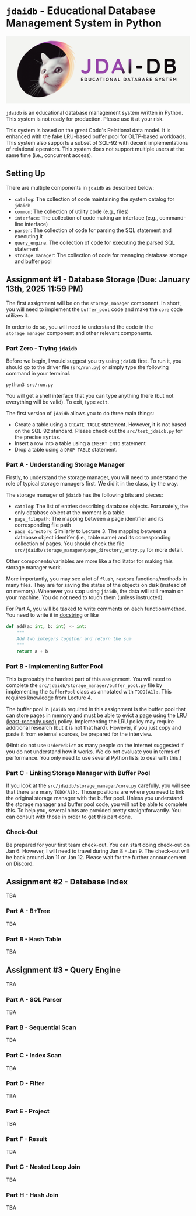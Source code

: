 # `jdaidb` - Educational Database Management System in Python

![sunbears, not your pandas alternative](thumbnail.png)

`jdaidb` is an educational database management system written in Python. This system is not ready for production. Please use it at your risk.

This system is based on the great Codd's Relational data model. It is enhanced with the fake LRU-based buffer pool for OLTP-based workloads. This system also supports a subset of SQL-92 with decent implementations of relational operators. This system does not support multiple users at the same time (i.e., concurrent access).

## Setting Up
There are multiple components in `jdaidb` as described below:
- `catalog`: The collection of code maintaining the system catalog for `jdaidb`
- `common`: The collection of utility code (e.g., files)
- `interface`: The collection of code making an interface (e.g., command-line interface)
- `parser`: The collection of code for parsing the SQL statement and executing it
- `query_engine`: The collection of code for executing the parsed SQL statement
- `storage_manager`: The collection of code for managing database storage and buffer pool

## Assignment #1 - Database Storage (Due: January 13th, 2025 11:59 PM)
The first assignment will be on the `storage_manager` component. In short, you will need to implement the `buffer_pool` code and make the `core` code utilizes it.

In order to do so, you will need to understand the code in the `storage_manager` component and other relevant components.

### Part Zero - Trying `jdaidb`
Before we begin, I would suggest you try using `jdaidb` first. To run it, you should go to the driver file (`src/run.py`) or simply type the following command in your terminal.

```
python3 src/run.py
```

You will get a shell interface that you can type anything there (but not everything will be valid). To exit, type `exit`.

The first version of `jdaidb` allows you to do three main things:
- Create a table using a `CREATE TABLE` statement. However, it is not based on the SQL-92 standard. Please check out the `src/test_jdaidb.py` for the precise syntax.
- Insert a row into a table using a `INSERT INTO` statement
- Drop a table using a `DROP TABLE` statement.

### Part A - Understanding Storage Manager
Firstly, to understand the storage manager, you will need to understand the role of typical storage managers first. We did it in the class, by the way.

The storage manager of `jdaidb` has the following bits and pieces:
- `catalog`: The list of entries describing database objects. Fortunately, the only database object at the moment is a table.
- `page_filepath`: The mapping between a page identifier and its corresponding file path
- `page_directory`: Similarly to Lecture 3. The mapping between a database object identifer (i.e., table name) and its corresponding collection of pages. You should check the file `src/jdaidb/storage_manager/page_directory_entry.py` for more detail.

Other components/variables are more like a facilitator for making this storage manager work.

More importantly, you may see a lot of `flush`, `restore` functions/methods in many files. They are for saving the states of the objects on disk (instead of on memory). Whenever you stop using `jdaidb`, the data will still remain on your machine. You do not need to touch them (unless instructed).

For Part A, you will be tasked to write comments on each function/method. You need to write it in [docstring](https://peps.python.org/pep-0257/) or like

```python
def add(a: int, b: int) -> int:
    """
    Add two integers together and return the sum
    """
    return a + b
```

### Part B - Implementing Buffer Pool
This is probably the hardest part of this assignment. You will need to complete the `src/jdaidb/storage_manager/buffer_pool.py` file by implementing the `BufferPool` class as annotated with `TODO(A1):`. This requires knowledge from Lecture 4.

The buffer pool in `jdaidb` required in this assignment is the buffer pool that can store pages in memory and must be able to evict a page using the [LRU (least-recently used)](https://redis.io/glossary/lru-cache/) policy. Implementing the LRU policy may require additional research (but it is not that hard). However, if you just copy and paste it from external sources, be prepared for the interview.

(Hint: do not use `OrderedDict` as many people on the internet suggested if you do not understand how it works. We do not evaluate you in terms of performance. You only need to use several Python lists to deal with this.)

### Part C - Linking Storage Manager with Buffer Pool
If you look at the `src/jdaidb/storage_manager/core.py` carefully, you will see that there are many `TODO(A1):`. Those positions are where you need to link the original storage manager with the buffer pool. Unless you understand the storage manager and buffer pool code, you will not be able to complete this. To help you, several hints are provided pretty straightforwardly. You can consult with those in order to get this part done.

### Check-Out
Be prepared for your first team check-out. You can start doing check-out on Jan 6. However, I will need to travel during Jan 8 - Jan 9. The check-out will be back around Jan 11 or Jan 12. Please wait for the further announcement on Discord.

## Assignment #2 - Database Index
TBA

### Part A - B+Tree
TBA

### Part B - Hash Table
TBA

## Assignment #3 - Query Engine
TBA

### Part A - SQL Parser
TBA

### Part B - Sequential Scan
TBA

### Part C - Index Scan
TBA

### Part D - Filter
TBA

### Part E - Project
TBA

### Part F - Result
TBA

### Part G - Nested Loop Join
TBA

### Part H - Hash Join
TBA
